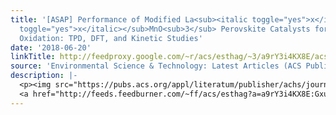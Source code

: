 ```yaml
---
title: '[ASAP] Performance of Modified La<sub><italic toggle="yes">x</italic></sub>Sr<sub>1–<italic
  toggle="yes">x</italic></sub>MnO<sub>3</sub> Perovskite Catalysts for NH<sub>3</sub>
  Oxidation: TPD, DFT, and Kinetic Studies'
date: '2018-06-20'
linkTitle: http://feedproxy.google.com/~r/acs/esthag/~3/a9rY3i4KX8E/acs.est.8b01352
source: 'Environmental Science & Technology: Latest Articles (ACS Publications)'
description: |-
  <p><img src="https://pubs.acs.org/appl/literatum/publisher/achs/journals/content/esthag/0/esthag.ahead-of-print/acs.est.8b01352/20180620/images/medium/es-2018-01352r_0008.gif" alt="TOC Graphic"/></p><div><cite>Environmental Science & Technology</cite></div><div>DOI: 10.1021/acs.est.8b01352</div><div class="feedflare">
  <a href="http://feeds.feedburner.com/~ff/acs/esthag?a=a9rY3i4KX8E:GxucLEkaOVM:yIl2AUoC8zA"><img src="http://feeds.feedburner.com/~ff/acs/esthag?d=yIl2AUoC8zA" border="0"></img></a>
---
```


